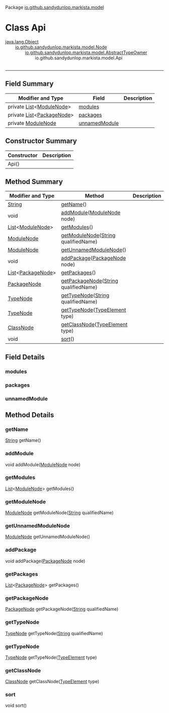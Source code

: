 Package [io.github.sandydunlop.markista.model](index.md)

# Class Api
[java.lang.Object](https://docs.oracle.com/en/java/javase/24/docs/api/java.base/java/lang/Object.html)<br/>
&nbsp;&nbsp;&nbsp;&nbsp;&nbsp;&nbsp;&nbsp;&nbsp;[io.github.sandydunlop.markista.model.Node](Node.md)<br/>
&nbsp;&nbsp;&nbsp;&nbsp;&nbsp;&nbsp;&nbsp;&nbsp;&nbsp;&nbsp;&nbsp;&nbsp;&nbsp;&nbsp;&nbsp;&nbsp;[io.github.sandydunlop.markista.model.AbstractTypeOwner](AbstractTypeOwner.md)<br/>
&nbsp;&nbsp;&nbsp;&nbsp;&nbsp;&nbsp;&nbsp;&nbsp;&nbsp;&nbsp;&nbsp;&nbsp;&nbsp;&nbsp;&nbsp;&nbsp;&nbsp;&nbsp;&nbsp;&nbsp;&nbsp;&nbsp;&nbsp;&nbsp;io.github.sandydunlop.markista.model.Api<br/>
<br/>

----


## Field Summary

| Modifier and Type                                                                                                                     | Field                           | Description |
|---------------------------------------------------------------------------------------------------------------------------------------|---------------------------------|-------------|
| private [List](https://docs.oracle.com/en/java/javase/24/docs/api/java.base/java/util/List.html)&lt;[ModuleNode](ModuleNode.md)&gt;   | [modules](#modules)             |             |
| private [List](https://docs.oracle.com/en/java/javase/24/docs/api/java.base/java/util/List.html)&lt;[PackageNode](PackageNode.md)&gt; | [packages](#packages)           |             |
| private [ModuleNode](ModuleNode.md)                                                                                                   | [unnamedModule](#unnamedmodule) |             |

## Constructor Summary

| Constructor | Description |
|-------------|-------------|
| Api()       |             |

## Method Summary

| Modifier and Type                                                                                                             | Method                                                                                                                                                        | Description |
|-------------------------------------------------------------------------------------------------------------------------------|---------------------------------------------------------------------------------------------------------------------------------------------------------------|-------------|
| [String](https://docs.oracle.com/en/java/javase/24/docs/api/java.base/java/lang/String.html)                                  | [getName](#getname)()                                                                                                                                         |             |
| void                                                                                                                          | [addModule](#addmodule)([ModuleNode](ModuleNode.md) node)                                                                                                     |             |
| [List](https://docs.oracle.com/en/java/javase/24/docs/api/java.base/java/util/List.html)&lt;[ModuleNode](ModuleNode.md)&gt;   | [getModules](#getmodules)()                                                                                                                                   |             |
| [ModuleNode](ModuleNode.md)                                                                                                   | [getModuleNode](#getmodulenode)([String](https://docs.oracle.com/en/java/javase/24/docs/api/java.base/java/lang/String.html) qualifiedName)                   |             |
| [ModuleNode](ModuleNode.md)                                                                                                   | [getUnnamedModuleNode](#getunnamedmodulenode)()                                                                                                               |             |
| void                                                                                                                          | [addPackage](#addpackage)([PackageNode](PackageNode.md) node)                                                                                                 |             |
| [List](https://docs.oracle.com/en/java/javase/24/docs/api/java.base/java/util/List.html)&lt;[PackageNode](PackageNode.md)&gt; | [getPackages](#getpackages)()                                                                                                                                 |             |
| [PackageNode](PackageNode.md)                                                                                                 | [getPackageNode](#getpackagenode)([String](https://docs.oracle.com/en/java/javase/24/docs/api/java.base/java/lang/String.html) qualifiedName)                 |             |
| [TypeNode](TypeNode.md)                                                                                                       | [getTypeNode](#gettypenode)([String](https://docs.oracle.com/en/java/javase/24/docs/api/java.base/java/lang/String.html) qualifiedName)                       |             |
| [TypeNode](TypeNode.md)                                                                                                       | [getTypeNode](#gettypenode)([TypeElement](https://docs.oracle.com/en/java/javase/24/docs/api/java.compiler/javax/lang/model/element/TypeElement.html) type)   |             |
| [ClassNode](ClassNode.md)                                                                                                     | [getClassNode](#getclassnode)([TypeElement](https://docs.oracle.com/en/java/javase/24/docs/api/java.compiler/javax/lang/model/element/TypeElement.html) type) |             |
| void                                                                                                                          | [sort](#sort)()                                                                                                                                               |             |

## Field Details

### modules



### packages



### unnamedModule




## Method Details

### getName

[String](https://docs.oracle.com/en/java/javase/24/docs/api/java.base/java/lang/String.html) getName()



### addModule

void addModule([ModuleNode](ModuleNode.md) node)



### getModules

[List](https://docs.oracle.com/en/java/javase/24/docs/api/java.base/java/util/List.html)&lt;[ModuleNode](ModuleNode.md)&gt; getModules()



### getModuleNode

[ModuleNode](ModuleNode.md) getModuleNode([String](https://docs.oracle.com/en/java/javase/24/docs/api/java.base/java/lang/String.html) qualifiedName)



### getUnnamedModuleNode

[ModuleNode](ModuleNode.md) getUnnamedModuleNode()



### addPackage

void addPackage([PackageNode](PackageNode.md) node)



### getPackages

[List](https://docs.oracle.com/en/java/javase/24/docs/api/java.base/java/util/List.html)&lt;[PackageNode](PackageNode.md)&gt; getPackages()



### getPackageNode

[PackageNode](PackageNode.md) getPackageNode([String](https://docs.oracle.com/en/java/javase/24/docs/api/java.base/java/lang/String.html) qualifiedName)



### getTypeNode

[TypeNode](TypeNode.md) getTypeNode([String](https://docs.oracle.com/en/java/javase/24/docs/api/java.base/java/lang/String.html) qualifiedName)



### getTypeNode

[TypeNode](TypeNode.md) getTypeNode([TypeElement](https://docs.oracle.com/en/java/javase/24/docs/api/java.compiler/javax/lang/model/element/TypeElement.html) type)



### getClassNode

[ClassNode](ClassNode.md) getClassNode([TypeElement](https://docs.oracle.com/en/java/javase/24/docs/api/java.compiler/javax/lang/model/element/TypeElement.html) type)



### sort

void sort()



